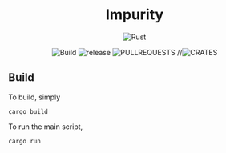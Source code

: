<div align="center">

# Impurity

![Rust](https://img.shields.io/badge/rust-%23000000.svg?style=for-the-badge&logo=rust&logoColor=white)

![Build](https://img.shields.io/github/actions/workflow/status/Duumbo/impurity/rust.yml?color=%23a3d1af&style=for-the-badge) ![release](https://img.shields.io/github/v/tag/Duumbo/impurity?color=blue&style=for-the-badge)
![PULLREQUESTS](https://img.shields.io/github/issues-pr-closed/Duumbo/impurity?color=pink&style=for-the-badge) //![CRATES](https://img.shields.io/crates/v/pfapack?style=for-the-badge)

</div>

## Build
To build, simply
```
cargo build
```
To run the main script,
```
cargo run
```
